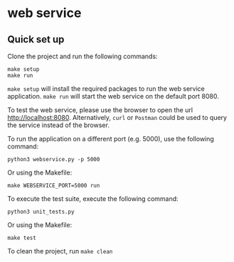 # web service


## Quick set up
Clone the project and run the following commands:
```
make setup
make run
```
`make setup` will install the required packages to run the web service application.
`make run` will start the web service on the default port 8080.

To test the web service, please use the browser to open the url [http://localhost:8080](http://localhost:8080). Alternatively, `curl` or `Postman` could be used to query the service instead of the browser.

To run the application on a different port (e.g. 5000), use the following command:
```
python3 webservice.py -p 5000
```

Or using the Makefile:
```
make WEBSERVICE_PORT=5000 run
```

To execute the test suite, execute the following command:

```
python3 unit_tests.py
```
Or using the Makefile:
```
make test
```

To clean the project, run `make clean`

